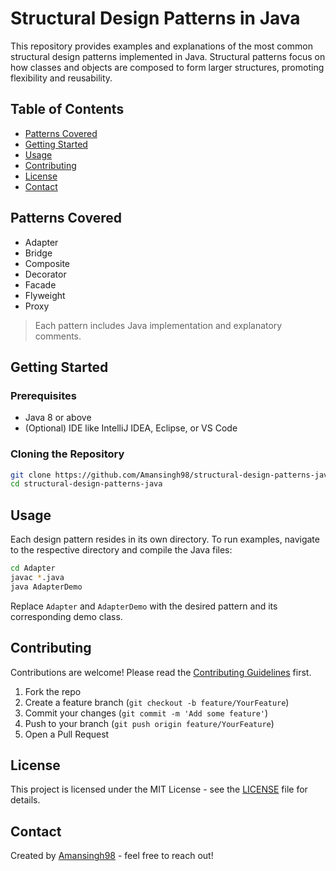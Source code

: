 # Structural Design Patterns in Java

This repository provides examples and explanations of the most common structural design patterns implemented in Java. Structural patterns focus on how classes and objects are composed to form larger structures, promoting flexibility and reusability.

## Table of Contents
- [Patterns Covered](#patterns-covered)
- [Getting Started](#getting-started)
- [Usage](#usage)
- [Contributing](#contributing)
- [License](#license)
- [Contact](#contact)

## Patterns Covered
- Adapter
- Bridge
- Composite
- Decorator
- Facade
- Flyweight
- Proxy

> Each pattern includes Java implementation and explanatory comments.

## Getting Started

### Prerequisites
- Java 8 or above
- (Optional) IDE like IntelliJ IDEA, Eclipse, or VS Code

### Cloning the Repository
```bash
git clone https://github.com/Amansingh98/structural-design-patterns-java.git
cd structural-design-patterns-java
```

## Usage

Each design pattern resides in its own directory. To run examples, navigate to the respective directory and compile the Java files:

```bash
cd Adapter
javac *.java
java AdapterDemo
```

Replace `Adapter` and `AdapterDemo` with the desired pattern and its corresponding demo class.

## Contributing

Contributions are welcome! Please read the [Contributing Guidelines](CONTRIBUTING.md) first.

1. Fork the repo
2. Create a feature branch (`git checkout -b feature/YourFeature`)
3. Commit your changes (`git commit -m 'Add some feature'`)
4. Push to your branch (`git push origin feature/YourFeature`)
5. Open a Pull Request

## License

This project is licensed under the MIT License - see the [LICENSE](LICENSE) file for details.

## Contact

Created by [Amansingh98](https://github.com/Amansingh98) - feel free to reach out!
